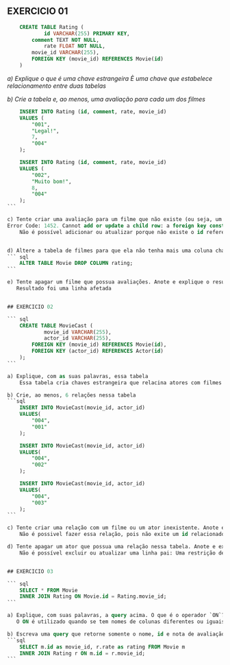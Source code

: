 ## EXERCICIO 01

``` sql
    CREATE TABLE Rating (
            id VARCHAR(255) PRIMARY KEY,
        comment TEXT NOT NULL,
            rate FLOAT NOT NULL,
        movie_id VARCHAR(255),
        FOREIGN KEY (movie_id) REFERENCES Movie(id)
    )
```
*a) Explique o que é uma chave estrangeira*
  *È uma chave que estabelece relacionamento entre duas tabelas*

*b) Crie a tabela e, ao menos, uma avaliação para cada um dos filmes*
```` sql
    INSERT INTO Rating (id, comment, rate, movie_id) 
    VALUES (
        "001",
        "Legal!",
        7,
        "004"
    );

    INSERT INTO Rating (id, comment, rate, movie_id) 
    VALUES (
        "002",
        "Muito bom!",
        8,
        "004"
    );
```

c) Tente criar uma avaliação para um filme que não existe (ou seja, um id inválido). Anote e explique o resultado da query.
Error Code: 1452. Cannot add or update a child row: a foreign key constraint fails (`Rating`, CONSTRAINT `Rating_ibfk_1` FOREIGN KEY (`movie_id`) REFERENCES `Movie` (`id`))
    Não é possível adicionar ou atualizar porque não existe o id referenciado na tabela Movie


d) Altere a tabela de filmes para que ela não tenha mais uma coluna chamada rating.
``` sql
    ALTER TABLE Movie DROP COLUMN rating;
```

e) Tente apagar um filme que possua avaliações. Anote e explique o resultado da query.
   Resultado foi uma linha afetada


## EXERCICIO 02

``` sql
    CREATE TABLE MovieCast (
            movie_id VARCHAR(255),
            actor_id VARCHAR(255),
        FOREIGN KEY (movie_id) REFERENCES Movie(id),
        FOREIGN KEY (actor_id) REFERENCES Actor(id)
    );
```

a) Explique, com as suas palavras, essa tabela
    Essa tabela cria chaves estrangeira que relacina atores com filmes

b) Crie, ao menos, 6 relações nessa tabela
```sql
    INSERT INTO MovieCast(movie_id, actor_id)
    VALUES(
        "004",
        "001"
    );

    INSERT INTO MovieCast(movie_id, actor_id)
    VALUES(
        "004",
        "002"
    );

    INSERT INTO MovieCast(movie_id, actor_id)
    VALUES(
        "004",
        "003"
    );
```

c) Tente criar uma relação com um filme ou um ator inexistente. Anote e explique o resultado da query
    Não é possivel fazer essa relação, pois não exite um id relacionado a chave estrangeira

d) Tente apagar um ator que possua uma relação nessa tabela. Anote e explique o resultado da query
    Não é possível excluir ou atualizar uma linha pai: Uma restrição de chave estrangeira


## EXERCICIO 03

``` sql
    SELECT * FROM Movie 
    INNER JOIN Rating ON Movie.id = Rating.movie_id;
```

a) Explique, com suas palavras, a query acima. O que é o operador `ON`?
   O ON é utilizado quando se tem nomes de colunas diferentes ou iguais entre as tabelas

b) Escreva uma query que retorne somente o nome, id e nota de avaliação dos filmes que já foram avaliados.
```sql
    SELECT m.id as movie_id, r.rate as rating FROM Movie m
    INNER JOIN Rating r ON m.id = r.movie_id;
```